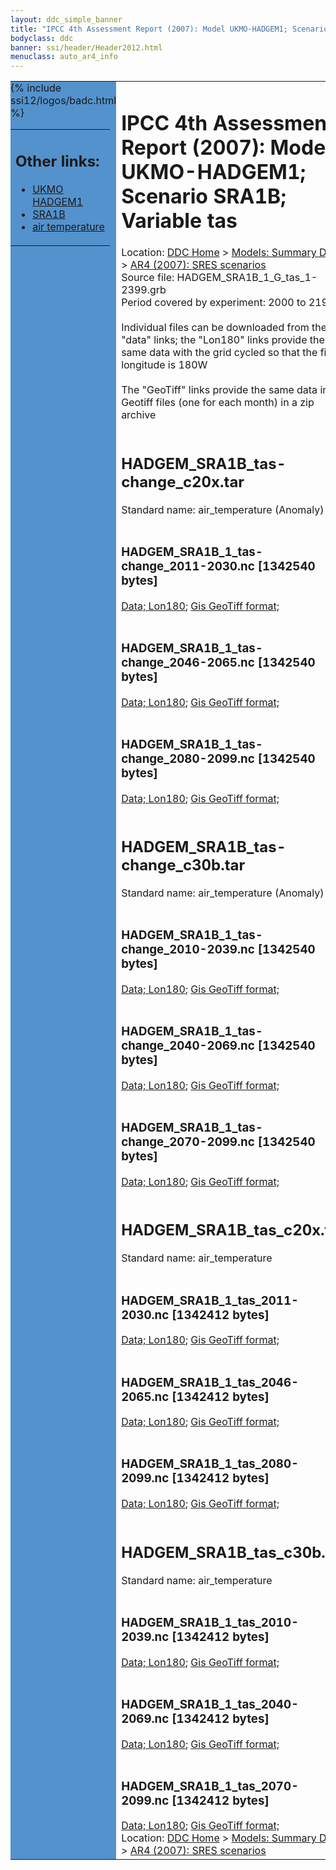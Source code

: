```yaml
---
layout: ddc_simple_banner
title: "IPCC 4th Assessment Report (2007): Model UKMO-HADGEM1; Scenario SRA1B; Variable tas"
bodyclass: ddc
banner: ssi/header/Header2012.html
menuclass: auto_ar4_info
---
```



<table width="100%" border="0" cellspacing="0" cellpadding="0" style="border-collapse: collapse;">
<tr style="margin:0;padding:0;border:0;">
<td style="margin:0;padding:0;border:0;height:1pt;width:150pt;background:#5492CD;" valign="top" >

<div id="lh-col2" class="auto_ar4_info">
<table class="menumain" bgcolor="#5492CD" cellspacing="0" width="100%" border="0">
<tr><td>
<h2> Other links:</h2>
<ul>
<li><a href="/auto/ar4/model-UKMO-HADGEM1.html">UKMO<br/>HADGEM1</a></li>
<li><a href="/auto/ar4/scenario-SRA1B.html">SRA1B</a></li>
<li><a href="/auto/ar4/var-air_temperature.html">air temperature</a></li>
</ul>
</td></tr>
{% include ssi12/logos/badc.html %}
</table>
</div>
</td>
<td><h1>IPCC 4th Assessment Report (2007): Model UKMO-HADGEM1; Scenario SRA1B; Variable tas</h1>

<!-- Breadcrumb1 -->
<div id="breadcrumb1" align="left">
Location: <a href="/index.html">DDC Home</a> > <a href="/sim/gcm_clim/">Models: Summary Data</a>
> <a href="/sim/gcm_clim/SRES_AR4/index.html">AR4 (2007): SRES scenarios</a>
</div>
<!-- End of Breadcrumb1 -->Source file: HADGEM_SRA1B_1_G_tas_1-2399.grb
<br/>
Period covered by experiment: 2000 to 2199<br/>
<br/>Individual files can be downloaded from the "data" links; the "Lon180" links provide the same data
         with the grid cycled so that the first longitude is 180W<br/>
<br/>The "GeoTiff" links provide the same data in 12 Geotiff files (one for each month)
          in a zip archive<br/>
<br/><h2>HADGEM_SRA1B_tas-change_c20x.tar</h2>
Standard name: air_temperature (Anomaly)<br>
<br/><h3>HADGEM_SRA1B_1_tas-change_2011-2030.nc [1342540 bytes]</h3>
<a href="http://apps.ipcc-data.org/cgi-bin/downl/ar4_nc/tas/HADGEM_SRA1B_1_tas-change_2011-2030.nc">Data; </a><a href="http://apps.ipcc-data.org/cgi-bin/downl/ar4_nc/tas/HADGEM_SRA1B_1_tas-change_2011-2030.cyto180.nc"> Lon180</a>; <a href="/cgi-bin/downl/ar4_tif/tas/HADGEM_SRA1B_1_tas-change_2011-2030.zip">Gis GeoTiff format; </a><br/>
<br/><h3>HADGEM_SRA1B_1_tas-change_2046-2065.nc [1342540 bytes]</h3>
<a href="http://apps.ipcc-data.org/cgi-bin/downl/ar4_nc/tas/HADGEM_SRA1B_1_tas-change_2046-2065.nc">Data; </a><a href="http://apps.ipcc-data.org/cgi-bin/downl/ar4_nc/tas/HADGEM_SRA1B_1_tas-change_2046-2065.cyto180.nc"> Lon180</a>; <a href="/cgi-bin/downl/ar4_tif/tas/HADGEM_SRA1B_1_tas-change_2046-2065.zip">Gis GeoTiff format; </a><br/>
<br/><h3>HADGEM_SRA1B_1_tas-change_2080-2099.nc [1342540 bytes]</h3>
<a href="http://apps.ipcc-data.org/cgi-bin/downl/ar4_nc/tas/HADGEM_SRA1B_1_tas-change_2080-2099.nc">Data; </a><a href="http://apps.ipcc-data.org/cgi-bin/downl/ar4_nc/tas/HADGEM_SRA1B_1_tas-change_2080-2099.cyto180.nc"> Lon180</a>; <a href="/cgi-bin/downl/ar4_tif/tas/HADGEM_SRA1B_1_tas-change_2080-2099.zip">Gis GeoTiff format; </a><br/>
<br/><h2>HADGEM_SRA1B_tas-change_c30b.tar</h2>
Standard name: air_temperature (Anomaly)<br>
<br/><h3>HADGEM_SRA1B_1_tas-change_2010-2039.nc [1342540 bytes]</h3>
<a href="http://apps.ipcc-data.org/cgi-bin/downl/ar4_nc/tas/HADGEM_SRA1B_1_tas-change_2010-2039.nc">Data; </a><a href="http://apps.ipcc-data.org/cgi-bin/downl/ar4_nc/tas/HADGEM_SRA1B_1_tas-change_2010-2039.cyto180.nc"> Lon180</a>; <a href="/cgi-bin/downl/ar4_tif/tas/HADGEM_SRA1B_1_tas-change_2010-2039.zip">Gis GeoTiff format; </a><br/>
<br/><h3>HADGEM_SRA1B_1_tas-change_2040-2069.nc [1342540 bytes]</h3>
<a href="http://apps.ipcc-data.org/cgi-bin/downl/ar4_nc/tas/HADGEM_SRA1B_1_tas-change_2040-2069.nc">Data; </a><a href="http://apps.ipcc-data.org/cgi-bin/downl/ar4_nc/tas/HADGEM_SRA1B_1_tas-change_2040-2069.cyto180.nc"> Lon180</a>; <a href="/cgi-bin/downl/ar4_tif/tas/HADGEM_SRA1B_1_tas-change_2040-2069.zip">Gis GeoTiff format; </a><br/>
<br/><h3>HADGEM_SRA1B_1_tas-change_2070-2099.nc [1342540 bytes]</h3>
<a href="http://apps.ipcc-data.org/cgi-bin/downl/ar4_nc/tas/HADGEM_SRA1B_1_tas-change_2070-2099.nc">Data; </a><a href="http://apps.ipcc-data.org/cgi-bin/downl/ar4_nc/tas/HADGEM_SRA1B_1_tas-change_2070-2099.cyto180.nc"> Lon180</a>; <a href="/cgi-bin/downl/ar4_tif/tas/HADGEM_SRA1B_1_tas-change_2070-2099.zip">Gis GeoTiff format; </a><br/>
<br/><h2>HADGEM_SRA1B_tas_c20x.tar</h2>
Standard name: air_temperature<br>
<br/><h3>HADGEM_SRA1B_1_tas_2011-2030.nc [1342412 bytes]</h3>
<a href="http://apps.ipcc-data.org/cgi-bin/downl/ar4_nc/tas/HADGEM_SRA1B_1_tas_2011-2030.nc">Data; </a><a href="http://apps.ipcc-data.org/cgi-bin/downl/ar4_nc/tas/HADGEM_SRA1B_1_tas_2011-2030.cyto180.nc"> Lon180</a>; <a href="/cgi-bin/downl/ar4_tif/tas/HADGEM_SRA1B_1_tas_2011-2030.zip">Gis GeoTiff format; </a><br/>
<br/><h3>HADGEM_SRA1B_1_tas_2046-2065.nc [1342412 bytes]</h3>
<a href="http://apps.ipcc-data.org/cgi-bin/downl/ar4_nc/tas/HADGEM_SRA1B_1_tas_2046-2065.nc">Data; </a><a href="http://apps.ipcc-data.org/cgi-bin/downl/ar4_nc/tas/HADGEM_SRA1B_1_tas_2046-2065.cyto180.nc"> Lon180</a>; <a href="/cgi-bin/downl/ar4_tif/tas/HADGEM_SRA1B_1_tas_2046-2065.zip">Gis GeoTiff format; </a><br/>
<br/><h3>HADGEM_SRA1B_1_tas_2080-2099.nc [1342412 bytes]</h3>
<a href="http://apps.ipcc-data.org/cgi-bin/downl/ar4_nc/tas/HADGEM_SRA1B_1_tas_2080-2099.nc">Data; </a><a href="http://apps.ipcc-data.org/cgi-bin/downl/ar4_nc/tas/HADGEM_SRA1B_1_tas_2080-2099.cyto180.nc"> Lon180</a>; <a href="/cgi-bin/downl/ar4_tif/tas/HADGEM_SRA1B_1_tas_2080-2099.zip">Gis GeoTiff format; </a><br/>
<br/><h2>HADGEM_SRA1B_tas_c30b.tar</h2>
Standard name: air_temperature<br>
<br/><h3>HADGEM_SRA1B_1_tas_2010-2039.nc [1342412 bytes]</h3>
<a href="http://apps.ipcc-data.org/cgi-bin/downl/ar4_nc/tas/HADGEM_SRA1B_1_tas_2010-2039.nc">Data; </a><a href="http://apps.ipcc-data.org/cgi-bin/downl/ar4_nc/tas/HADGEM_SRA1B_1_tas_2010-2039.cyto180.nc"> Lon180</a>; <a href="/cgi-bin/downl/ar4_tif/tas/HADGEM_SRA1B_1_tas_2010-2039.zip">Gis GeoTiff format; </a><br/>
<br/><h3>HADGEM_SRA1B_1_tas_2040-2069.nc [1342412 bytes]</h3>
<a href="http://apps.ipcc-data.org/cgi-bin/downl/ar4_nc/tas/HADGEM_SRA1B_1_tas_2040-2069.nc">Data; </a><a href="http://apps.ipcc-data.org/cgi-bin/downl/ar4_nc/tas/HADGEM_SRA1B_1_tas_2040-2069.cyto180.nc"> Lon180</a>; <a href="/cgi-bin/downl/ar4_tif/tas/HADGEM_SRA1B_1_tas_2040-2069.zip">Gis GeoTiff format; </a><br/>
<br/><h3>HADGEM_SRA1B_1_tas_2070-2099.nc [1342412 bytes]</h3>
<a href="http://apps.ipcc-data.org/cgi-bin/downl/ar4_nc/tas/HADGEM_SRA1B_1_tas_2070-2099.nc">Data; </a><a href="http://apps.ipcc-data.org/cgi-bin/downl/ar4_nc/tas/HADGEM_SRA1B_1_tas_2070-2099.cyto180.nc"> Lon180</a>; <a href="/cgi-bin/downl/ar4_tif/tas/HADGEM_SRA1B_1_tas_2070-2099.zip">Gis GeoTiff format; </a><br/>
<!-- Breadcrumb2 -->
<div id="breadcrumb2" align="left">
Location: <a href="/index.html">DDC Home</a> > <a href="/sim/gcm_clim/">Models: Summary Data</a>
> <a href="/sim/gcm_clim/SRES_AR4/index.html">AR4 (2007): SRES scenarios</a>
</div>
<!-- End of Breadcrumb2 --></td></tr></table>
